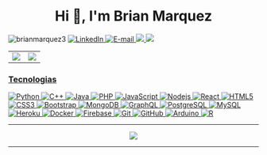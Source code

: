 <h1 align="center">Hi 👋, I'm Brian Marquez</h1> 

<p align="left"> 
<img src="https://komarev.com/ghpvc/?username=brianmarquez3&label=Profile%20views&color=0e75b6&style=flat" alt="brianmarquez3"/>
  
<a href="https://www.linkedin.com/in/brian-enrique-marquez-inca-roca-57a28a1b1/">
<img  alt="LinkedIn" src="https://img.shields.io/badge/-Brian%20Marquez-blue"</a>
  
<a href="mailto:brian3marquez@gmail.com">
<img a alt="E-mail" src="https://img.shields.io/badge/-Contact%20%20%20me-red"/>
  
<img src="https://img.shields.io/github/followers/BrianMarquez3?label=Follow&style=social"/>
<img src="https://img.shields.io/website-up-down-green-red/http/lbesson.bitbucket.org.svg" src="https://www.youtube.com/watch?v=FKFA2vY5kzg&list=PLnYLFE_wg_98ALeambJT27XmqManlL_2t&index=4">

</p> 

<table>
  <tr>
    <td align="center" style="padding=0;width=50%;">
      <img align="center" style="padding=0;" src="https://github-readme-stats-eight-theta.vercel.app/api?username=brianmarquez3&show_icons=true&include_all_commits=true&count_private=true&bg_color=1c1c1c&hide_border=true&text_color=ffffff&title_color=c3002f&icon_color=c3002f&hide_title=true" />
    </td>
    <td align="center" style="padding=0;width=50%;">
      <img align="center" style="padding=0;" src="https://github-readme-stats.quantumlytangled.vercel.app/api/top-langs/?username=brianmarquez3&layout=compact&bg_color=1c1c1c&hide_border=true&text_color=ffffff&title_color=c3002f&icon_color=c3002f&hide_title=true&count_private=true&extra=rysemultiplayer/template,bot,bot-kernel,bot-pieces,bot-plugins,logger,vscode-autocomplete" />
    </td>
  </tr>
</table>

### Tecnologias

![Python](https://img.shields.io/badge/-Python-black?style=flat-square&logo=Python)
![C++](https://img.shields.io/badge/-C++-black?style=flat-square&logo=c)
![Java](https://img.shields.io/badge/-java-black?style=flat-square&logo=java)
![PHP](https://img.shields.io/badge/-PHP-black?style=flat-square&logo=php)
![JavaScript](https://img.shields.io/badge/-JavaScript-black?style=flat-square&logo=javascript)
![Nodejs](https://img.shields.io/badge/-Nodejs-black?style=flat-square&logo=Node.js)
![React](https://img.shields.io/badge/-React-black?style=flat-square&logo=react)
![HTML5](https://img.shields.io/badge/-HTML5-black?style=flat-square&logo=html5&logoColor=white)
![CSS3](https://img.shields.io/badge/-CSS3-black?style=flat-square&logo=css3)
![Bootstrap](https://img.shields.io/badge/-Bootstrap-black?style=flat-square&logo=bootstrap)
![MongoDB](https://img.shields.io/badge/-MongoDB-black?style=flat-square&logo=mongodb)
![GraphQL](https://img.shields.io/badge/-GraphQL-black?style=flat-square&logo=graphql)
![PostgreSQL](https://img.shields.io/badge/-PostgreSQL-black?style=flat-square&logo=postgresql)
![MySQL](https://img.shields.io/badge/-MySQL-black?style=flat-square&logo=mysql)
![Heroku](https://img.shields.io/badge/-Heroku-black?style=flat-square&logo=heroku)
![Docker](https://img.shields.io/badge/-Docker-black?style=flat-square&logo=docker)
![Firebase](https://img.shields.io/badge/Firebase-black?style=flat-square&logo=firebase)
![Git](https://img.shields.io/badge/-Git-black?style=flat-square&logo=git)
![GitHub](https://img.shields.io/badge/-GitHub-black?style=flat-square&logo=github)
![Arduino](https://img.shields.io/badge/-Arduino-black?style=flat-square&logo=arduino)
![R](https://img.shields.io/badge/-R-black?style=flat-square&logo=r)


<hr/>
<div align="center">
<img src="https://github-profile-trophy.vercel.app/?username=BrianMarquez3&theme=flat&no-frame=true&margin-w=30&no-bg=true" />


<hr/>
